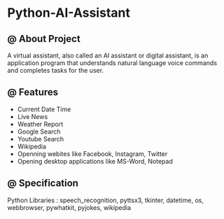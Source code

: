 # Python-AI-Assistant
@ About Project
------------------------
A virtual assistant, also called an AI assistant or digital assistant, is an application program that understands natural language voice commands and completes tasks for the user.

@ Features
-------------------
* Current Date Time
* Live News
* Weather Report
* Google Search
* Youtube Search
* Wikipedia
* Openning webites like Facebook, Instagram, Twitter
* Opening desktop applications like MS-Word, Notepad

@ Specification
-------------------
Python Libraries : 
  speech_recognition,
  pyttsx3, 
  tkinter,
  datetime, 
  os,
  webbrowser,
  pywhatkit,
  pyjokes,
  wikipedia
  
